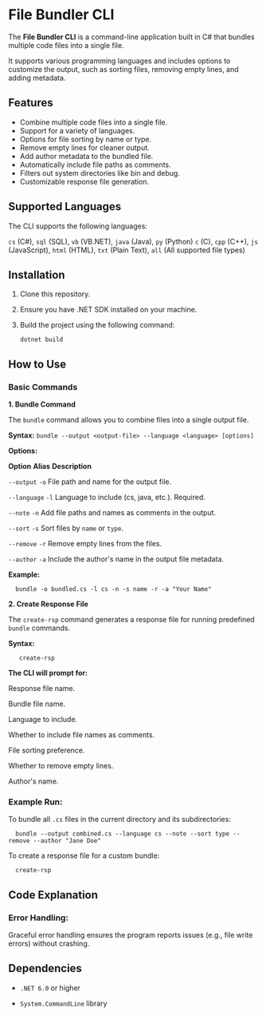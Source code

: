 # File Bundler CLI

The **File Bundler CLI** is a command-line application built in C# that bundles multiple code files into a single file.

It supports various programming languages and includes options to customize the output, such as sorting files, removing empty lines, and adding metadata.

## Features

- Combine multiple code files into a single file.
- Support for a variety of languages.
- Options for file sorting by name or type.
- Remove empty lines for cleaner output.
- Add author metadata to the bundled file.
- Automatically include file paths as comments.
- Filters out system directories like bin and debug.
- Customizable response file generation.

## Supported Languages

The CLI supports the following languages:

`cs` (C#), `sql` (SQL), `vb` (VB.NET), `java` (Java), `py` (Python) `c` (C),
`cpp` (C++), `js` (JavaScript), `html` (HTML), `txt` (Plain Text), `all` (All supported file types)

## Installation

1. Clone this repository.
2. Ensure you have .NET SDK installed on your machine.
3. Build the project using the following command:
   
   ```
   dotnet build
   ```
   
## How to Use

### Basic Commands

   **1. Bundle Command**

   The `bundle` command allows you to combine files into a single output file.

   **Syntax:**
      ```
      bundle --output <output-file> --language <language> [options]
      ```

   **Options:**
   
   **Option**	      **Alias**	    **Description**
   
   `--output`	         `-o`	        File path and name for the output file.
   
   `--language`	      `-l`          Language to include (cs, java, etc.). Required.
   
   `--note`	           `-n`	        Add file paths and names as comments in the output.
   
   `--sort`	           `-s`	        Sort files by `name` or `type`.
   
   `--remove`          `-r`	        Remove empty lines from the files.
   
   `--author`	        `-a`	        Include the author's name in the output file metadata.

   **Example:**
   
      bundle -o bundled.cs -l cs -n -s name -r -a "Your Name"
      
   **2. Create Response File**

   The `create-rsp` command generates a response file for running predefined `bundle` commands.

   **Syntax:**
   
       create-rsp

   **The CLI will prompt for:**

   Response file name.
   
   Bundle file name.
   
   Language to include.
   
   Whether to include file names as comments.
   
   File sorting preference.
   
   Whether to remove empty lines.
   
   Author's name.
   
### Example Run:

To bundle all `.cs` files in the current directory and its subdirectories:

   ```
     bundle --output combined.cs --language cs --note --sort type --remove --author "Jane Doe"
   ```

To create a response file for a custom bundle:

   ```
     create-rsp
   ```

## Code Explanation
  
### Error Handling:

Graceful error handling ensures the program reports issues (e.g., file write errors) without crashing.


## Dependencies

- `.NET 6.0` or higher
  
- `System.CommandLine` library
